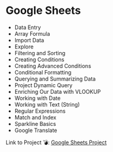 # Google Sheets
* Data Entry
* Array Formula
* Import Data
* Explore
* Filtering and Sorting
* Creating Conditions
* Creating Advanced Conditions
* Conditional Formatting
* Querying and Summarizing Data
* Project Dynamic Query
* Enriching Our Data with VLOOKUP
* Working with Date
* Working with Text (String)
* Regular Expressions
* Match and Index
* Sparkline Basics
* Google Translate

Link to Project 💣: [Google Sheets Project](https://docs.google.com/spreadsheets/d/1mSeeNcohICjw5QCU6Jiq653zfqXu23VjdjOApvtJlP0/edit?usp=sharing)
